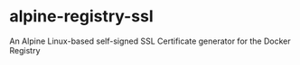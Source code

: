 # alpine-registry-ssl
An Alpine Linux-based self-signed SSL Certificate generator for the Docker Registry
